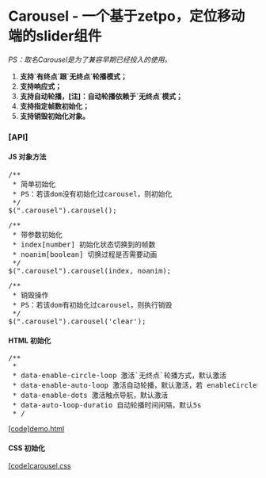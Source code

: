 <h1>Carousel - 一个基于zetpo，定位移动端的slider组件</h1>
<em>PS：取名Carousel是为了兼容早期已经投入的使用。</em>
<ol>
	<li><strong>支持`有终点`跟`无终点`轮播模式；</strong></li>
	<li><strong>支持响应式；</strong></li>
	<li><strong>支持自动轮播，[注]：自动轮播依赖于`无终点`模式；</strong></li>
	<li><strong>支持指定帧数初始化；</strong></li>
	<li><strong>支持销毁初始化对象。</strong></li>
</ol>

<h3>[API]</h3>

<h4>JS 对象方法</h4>
<p>
<pre>
/**
 * 简单初始化
 * PS：若该dom没有初始化过carousel，则初始化
 */
$(".carousel").carousel();
</pre>
</p>
<p>
<pre>
/**
 * 带参数初始化
 * index[number] 初始化状态切换到的帧数
 * noanim[boolean] 切换过程是否需要动画
 */
$(".carousel").carousel(index, noanim);
</pre>
</p>
<p>
<pre>
/**
 * 销毁操作
 * PS：若该dom有初始化过carousel，则执行销毁
 */
$(".carousel").carousel('clear');
</pre>
</p>
<h4>HTML 初始化</h4>
<p>
<pre>
/**
 *
 * data-enable-circle-loop 激活`无终点`轮播方式，默认激活
 * data-enable-auto-loop 激活自动轮播，默认激活，若 enableCircleLoop=false，该项不起作用
 * data-enable-dots 激活触点导航，默认激活
 * data-auto-loop-duratio 自动轮播时间间隔，默认5s
 * /
</pre>
<a href="https://github.com/class4cxy/Carousel/blob/master/demo.html">[code]demo.html</a>
</p>

<h4>CSS 初始化</h4>
<p><a href="https://github.com/class4cxy/Carousel/blob/master/carousel.css">[code]carousel.css</a></p>
